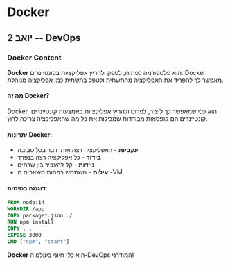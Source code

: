 # Docker

## יואב 2 -- DevOps

### Docker Content

**Docker** הוא פלטפורמה לפתוח, לספק ולהריץ אפליקציות בקונטיינרים. Docker מאפשר לך להפריד את האפליקציה מהתשתית ולטפל בתשתית כמו אפליקציה מנוהלת.

#### מה זה Docker?

Docker הוא כלי שמאפשר לך ליצור, לפרוס ולהריץ אפליקציות באמצעות קונטיינרים. קונטיינרים הם קופסאות מבודדות שמכילות את כל מה שהאפליקציה צריכה לרוץ.

#### יתרונות Docker:

* **עקביות** - האפליקציה רצה אותו דבר בכל סביבה
* **בידוד** - כל אפליקציה רצה בנפרד
* **ניידות** - קל להעביר בין שרתים
* **יעילות** - משתמש בפחות משאבים מ-VM

#### דוגמה בסיסית:

```dockerfile
FROM node:14
WORKDIR /app
COPY package*.json ./
RUN npm install
COPY . .
EXPOSE 3000
CMD ["npm", "start"]
```

**Docker** הוא כלי חיוני בעולם ה-DevOps המודרני!
